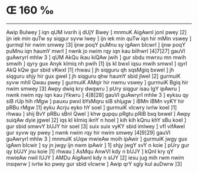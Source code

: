 # Œ 160 ‰
---
Awip Bulwey ] iqn qUM ivsrih ij dUjY Bwey ] mnmuK AigAwnI jonI pwey
]2] ijn iek min quTw sy siqgur syvw lwey ] ijn iek min quTw iqn
hir mMin vswey ] gurmqI hir nwim smwey ]3] ijnw poqY puMnu sy igAwn
bIcwrI ] ijnw poqY puMnu iqn haumY mwrI ] nwnk jo nwim rqy iqn kau
bilhwrI ]4]7]27] gauVI guAwryrI mhlw 3 ] qUM AkQu ikau kiQAw
jwih ] gur sbdu mwrxu mn mwih smwih ] qyry gux Anyk kImiq nh pwih
]1] ijs kI bwxI iqsu mwih smwxI ] qyrI AkQ kQw gur sbid vKwxI
]1] rhwau ] jh siqguru qh sqsMgiq bxweI ] jh siqguru shjy hir gux
gweI ] jh siqguru qhw haumY sbid jlweI ]2] gurmuiK syvw mhlI Qwau
pwey ] gurmuiK AMqir hir nwmu vswey ] gurmuiK Bgiq hir nwim smwey
]3] Awpy dwiq kry dwqwru ] pUry siqgur isau lgY ipAwru ] nwnk nwim
rqy iqn kau jYkwru ] 4]8]28] gauVI guAwryrI mhlw 3 ] eyksu qy siB
rUp hih rMgw ] pauxu pwxI bYsMqru siB shlµgw ] iBMn iBMn vyKY hir pRBu
rMgw ]1] eyku Acrju eyko hY soeI ] gurmuiK vIcwry ivrlw koeI ]1] rhwau
] shij BvY pRBu sBnI QweI ] khw gupqu pRgtu pRiB bxq bxweI ] Awpy
suiqAw dyie jgweI ]2] iqs kI kImiq iknY n hoeI ] kih kih kQnu khY
sBu koeI ] gur sbid smwvY bUJY hir soeI ]3] suix suix vyKY sbid imlwey
] vfI vifAweI gur syvw qy pwey ] nwnk nwim rqy hir nwim smwey
]4]9]29] gauVI guAwryrI mhlw 3 ] mnmuiK sUqw mwieAw moih ipAwir
] gurmuiK jwgy gux igAwn bIcwir ] sy jn jwgy ijn nwm ipAwir ] 1]
shjy jwgY svY n koie ] pUry gur qy bUJY jnu koie ]1] rhwau ] AsMqu
AnwVI kdy n bUJY ] kQnI kry qY mwieAw nwil lUJY ] AMDu AigAwnI kdy n
sIJY ]2] iesu jug mih rwm nwim insqwrw ] ivrlw ko pwey gur sbid
vIcwrw ] Awip qrY sgly kul auDwrw ]3]
####
